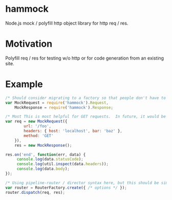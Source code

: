 hammock
=======

Node.js mock / polyfill http object library for http req / res.  

Motivation
==========

Polyfill req / res for testing w/o http or for code generation from an existing site.

Example
=======

```js
/* Should consider migrating to a factory so that people don't have to guess whether to use new or not */
var MockRequest = require('hammock').Request,
    MockResponse = require('hammock').Response;

/* Most This is most helpful for GET requests.  In future, it would be nice to polyfill body parsing events. */
var req = new MockRequest({
        url: '/foo',
        headers: { host: 'localhost', bar: 'baz' },
        method: 'GET'
    }),
    res = new MockResponse();

res.on('end', function(err, data) {
     console.log(data.statusCode);
     console.log(util.inspect(data.headers));
     console.log(data.body);
});

/* Using pipeline-router / director syntax here, but this should be simple with express. */
var router = RouterFactory.create({ /* options */ });
router.dispatch(req, res);

```
